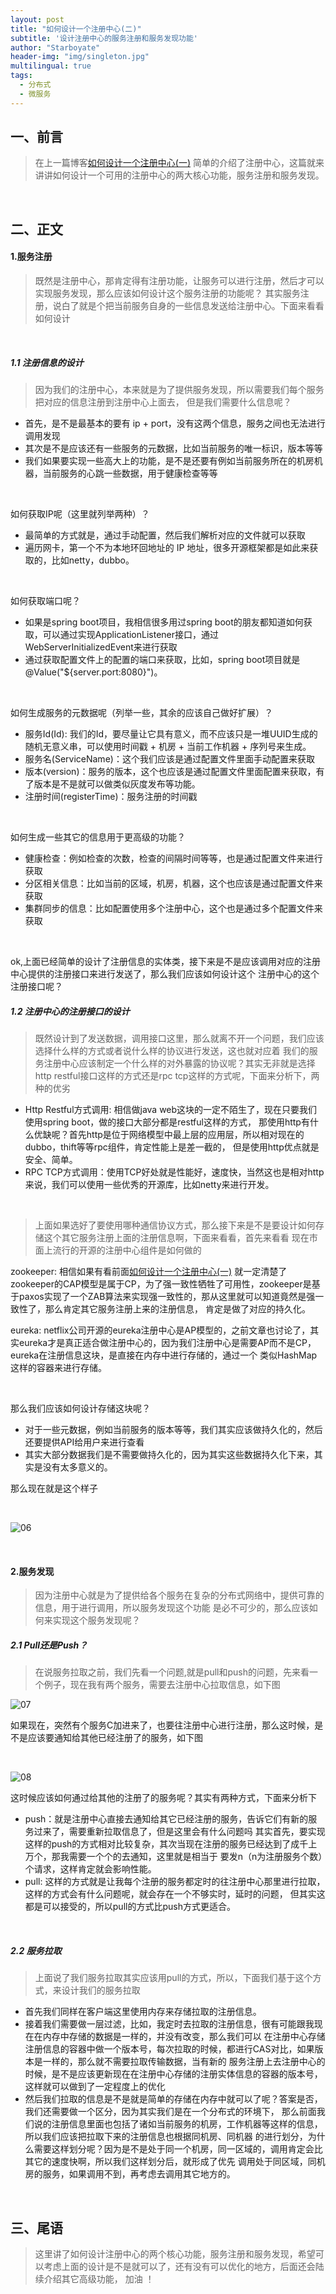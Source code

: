 ```yaml
---
layout: post
title: "如何设计一个注册中心(二)"
subtitle: '设计注册中心的服务注册和服务发现功能'
author: "Starboyate"
header-img: "img/singleton.jpg"
multilingual: true
tags:
  - 分布式
  - 微服务
---
```


## 一、前言
> 在上一篇博客[如何设计一个注册中心(一)](http://starboyate.com/2019/07/05/%E5%A6%82%E4%BD%95%E8%AE%BE%E8%AE%A1%E4%B8%80%E4%B8%AA%E6%B3%A8%E5%86%8C%E4%B8%AD%E5%BF%83(%E4%B8%80)/)
简单的介绍了注册中心，这篇就来讲讲如何设计一个可用的注册中心的两大核心功能，服务注册和服务发现。

<br/>

## 二、正文
#### 1.服务注册
> 既然是注册中心，那肯定得有注册功能，让服务可以进行注册，然后才可以实现服务发现，那么应该如何设计这个服务注册的功能呢？
其实服务注册，说白了就是个把当前服务自身的一些信息发送给注册中心。下面来看看如何设计

<br/>

##### 1.1 注册信息的设计
> 因为我们的注册中心，本来就是为了提供服务发现，所以需要我们每个服务把对应的信息注册到注册中心上面去，
但是我们需要什么信息呢？

- 首先，是不是最基本的要有 ip + port，没有这两个信息，服务之间也无法进行调用发现
- 其次是不是应该还有一些服务的元数据，比如当前服务的唯一标识，版本等等
- 我们如果要实现一些高大上的功能，是不是还要有例如当前服务所在的机房机器，当前服务的心跳一些数据，用于健康检查等等

<br/>

如何获取IP呢（这里就列举两种）？
- 最简单的方式就是，通过手动配置，然后我们解析对应的文件就可以获取
- 遍历网卡，第一个不为本地环回地址的 IP 地址，很多开源框架都是如此来获取的，比如netty，dubbo。

<br/>

如何获取端口呢？
- 如果是spring boot项目，我相信很多用过spring boot的朋友都知道如何获取，可以通过实现ApplicationListener接口，通过WebServerInitializedEvent来进行获取
- 通过获取配置文件上的配置的端口来获取，比如，spring boot项目就是@Value("${server.port:8080}")。

<br/>

如何生成服务的元数据呢（列举一些，其余的应该自己做好扩展）？
- 服务Id(Id): 我们的Id，要尽量让它具有意义，而不应该只是一堆UUID生成的随机无意义串，可以使用时间戳 + 机房 + 当前工作机器 + 序列号来生成。
- 服务名(ServiceName)：这个我们应该是通过配置文件里面手动配置来获取
- 版本(version)：服务的版本，这个也应该是通过配置文件里面配置来获取，有了版本是不是就可以做类似灰度发布等功能。
- 注册时间(registerTime)：服务注册的时间戳

<br/>

如何生成一些其它的信息用于更高级的功能？
- 健康检查：例如检查的次数，检查的间隔时间等等，也是通过配置文件来进行获取
- 分区相关信息：比如当前的区域，机房，机器，这个也应该是通过配置文件来获取
- 集群同步的信息：比如配置使用多个注册中心，这个也是通过多个配置文件来获取

<br/>

ok,上面已经简单的设计了注册信息的实体类，接下来是不是应该调用对应的注册中心提供的注册接口来进行发送了，那么我们应该如何设计这个
注册中心的这个注册接口呢？

##### 1.2 注册中心的注册接口的设计
> 既然设计到了发送数据，调用接口这里，那么就离不开一个问题，我们应该选择什么样的方式或者说什么样的协议进行发送，这也就对应着
我们的服务注册中心应该制定一个什么样的对外暴露的协议呢？其实无非就是选择http restful接口这样的方式还是rpc tcp这样的方式呢，下面来分析下，两种的优劣

- Http Restful方式调用: 相信做java web这块的一定不陌生了，现在只要我们使用spring boot，做的接口大部分都是restful这样的方式，
那使用http有什么优缺呢？首先http是位于网络模型中最上层的应用层，所以相对现在的dubbo，thift等等rpc组件，肯定性能上是差一截的，
但是使用http优点就是安全、简单。
- RPC TCP方式调用：使用TCP好处就是性能好，速度快，当然这也是相对http来说，我们可以使用一些优秀的开源库，比如netty来进行开发。

<br/>

> 上面如果选好了要使用哪种通信协议方式，那么接下来是不是要设计如何存储这个其它服务注册上面的注册信息啊，下面来看看，首先来看看
现在市面上流行的开源的注册中心组件是如何做的

zookeeper: 相信如果有看前面[如何设计一个注册中心(一)](http://starboyate.com/2019/07/05/%E5%A6%82%E4%BD%95%E8%AE%BE%E8%AE%A1%E4%B8%80%E4%B8%AA%E6%B3%A8%E5%86%8C%E4%B8%AD%E5%BF%83(%E4%B8%80)/)
就一定清楚了zookeeper的CAP模型是属于CP，为了强一致性牺牲了可用性，zookeeper是基于paxos实现了一个ZAB算法来实现强一致性的，那从这里就可以知道竟然是强一致性了，那么肯定其它服务注册上来的注册信息，
肯定是做了对应的持久化。

eureka: netflix公司开源的eureka注册中心是AP模型的，之前文章也讨论了，其实eureka才是真正适合做注册中心的，因为我们注册中心是需要AP而不是CP，eureka在注册信息这块，是直接在内存中进行存储的，通过一个
类似HashMap这样的容器来进行存储。

<br/>


那么我们应该如何设计存储这块呢？
- 对于一些元数据，例如当前服务的版本等等，我们其实应该做持久化的，然后还要提供API给用户来进行查看
- 其实大部分数据我们是不需要做持久化的，因为其实这些数据持久化下来，其实是没有太多意义的。


那么现在就是这个样子

<br/>

![06](/img/register-06.png)

<br/>

#### 2.服务发现
> 因为注册中心就是为了提供给各个服务在复杂的分布式网络中，提供可靠的信息，用于进行调用，所以服务发现这个功能
是必不可少的，那么应该如何来实现这个服务发现呢？

##### 2.1 Pull还是Push？
> 在说服务拉取之前，我们先看一个问题,就是pull和push的问题，先来看一个例子，现在我有两个服务，需要去注册中心拉取信息，如下图

![07](/img/register-07.png)

如果现在，突然有个服务C加进来了，也要往注册中心进行注册，那么这时候，是不是应该要通知给其他已经注册了的服务，如下图

<br/>

![08](/img/register-08.png)

这时候应该如何通过给其他的注册了的服务呢？其实有两种方式，下面来分析下
- push：就是注册中心直接去通知给其它已经注册的服务，告诉它们有新的服务过来了，需要重新拉取信息了，但是这里会有什么问题吗
其实首先，要实现这样的push的方式相对比较复杂，其次当现在注册的服务已经达到了成千上万个，那我需要一个个的去通知，这里就是相当于
要发n（n为注册服务个数）个请求，这样肯定就会影响性能。
- pull: 这样的方式就是让我每个注册的服务都定时的往注册中心那里进行拉取，这样的方式会有什么问题呢，就会存在一个不够实时，延时的问题，
但其实这都是可以接受的，所以pull的方式比push方式更适合。

<br/>

##### 2.2 服务拉取
> 上面说了我们服务拉取其实应该用pull的方式，所以，下面我们基于这个方式，来设计我们的服务拉取


- 首先我们同样在客户端这里使用内存来存储拉取的注册信息。
- 接着我们需要做一层过滤，比如，我定时去拉取的注册信息，很有可能跟我现在在内存中存储的数据是一样的，并没有改变，那么我们可以
在注册中心存储注册信息的容器中做一个版本号，每次拉取的时候，都进行CAS对比，如果版本是一样的，那么就不需要拉取传输数据，当有新的
服务注册上去注册中心的时候，是不是应该更新现在在注册中心存储的注册实体信息的容器的版本号，这样就可以做到了一定程度上的优化
- 然后我们拉取的信息是不是就是简单的存储在内存中就可以了呢？答案是否，我们还需要做一个区分，因为其实我们是在一个分布式的环境下，
那么前面我们说的注册信息里面也包括了诸如当前服务的机房，工作机器等这样的信息，所以我们应该把拉取下来的注册信息也根据同机房、同机器
的进行划分，为什么需要这样划分呢？因为是不是处于同一个机房，同一区域的，调用肯定会比其它的速度快啊，所以我们这样划分后，就形成了优先
调用处于同区域，同机房的服务，如果调用不到，再考虑去调用其它地方的。

<br/>

## 三、尾语
> 这里讲了如何设计注册中心的两个核心功能，服务注册和服务发现，希望可以考虑上面的设计是不是就可以了，还有没有可以优化的地方，后面还会陆续介绍其它高级功能，
加油 ！







